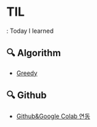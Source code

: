 # TIL
: Today I learned

## 🔍 Algorithm
- [Greedy](https://github.com/yeoneeds/TIL/blob/main/Algorithm/20220301_Greedy.md)  

## 🔍 Github
- [Github&Google Colab 연동](https://github.com/yeoneeds/TIL/blob/main/github/20220301.github%26colab%EC%97%B0%EB%8F%99.md)
